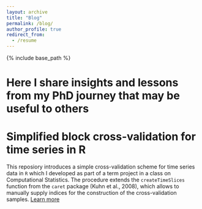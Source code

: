 ```yaml
---
layout: archive
title: "Blog"
permalink: /blog/
author_profile: true
redirect_from:
  - /resume
---
```


{% include base_path %}

Here I share insights and lessons from my PhD journey that may be useful to others
======

Simplified block cross-validation for time series in R
======
This reposiory introduces a simple cross-validation scheme for time series data in `R` which I developed as part of a term project in a class on Computational Statistics. The procedure extends the `createTimeSlices` function from the `caret` package (Kuhn et al., 2008), which allows to manually supply indices for the construction of the cross-validation samples.
[Learn more](https://github.com/fmuny/timeseries_cv)
